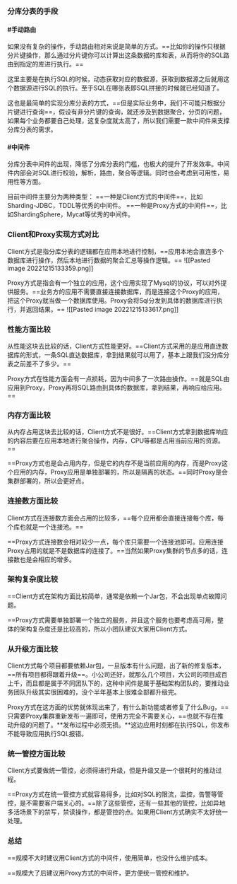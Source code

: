 ### 分库分表的手段

#### #手动路由
如果没有复杂的操作，手动路由相对来说是简单的方式。==比如你的操作只根据分片键操作，那么通过分片键你可以计算出这条数据的库和表，从而将你的SQL路由到指定的库进行执行。==

这里主要是在执行SQL的时候，动态获取对应的数据源，获取到数据源之后就用这个数据源进行SQL的执行。至于SQL在哪张表即SQL拼接的时候就已经知道了。

这也是最简单的实现分库分表的方式，==但是实际业务中，我们不可能只根据分片键进行查询==，假设有非分片键的查询，就还涉及到数据聚合，分页的问题，如果每个业务都要自己处理，这复杂度就太高了，所以我们需要一款中间件来支撑分库分表的需求。

#### #中间件
分库分表中间件的出现，降低了分库分表的门槛，也极大的提升了开发效率。中间件内部会对SQL进行校验，解析，路由，聚合等逻辑。同时也会考虑到可用性，易用性等方面。

目前中间件主要分为两种类型：
==一种是Client方式的中间件==，比如Sharding-JDBC，TDDL等优秀的中间件。
==一种是Proxy方式的中间件==，比如ShardingSphere，Mycat等优秀的中间件。

### Client和Proxy实现方式对比

Client方式是指分库分表的逻辑都在应用本地进行控制，==应用本地会直连多个数据库进行操作，然后本地进行数据的聚合汇总等操作逻辑。==
![[Pasted image 20221215133359.png]]

Proxy方式是指会有一个独立的应用，这个应用实现了Mysql的协议，可以对外提供服务。==业务方的应用不需要直接连接数据库，而是连接这个Proxy的应用，把这个Proxy就当做一个数据库使用。Proxy会将Sql分发到具体的数据库进行执行，并返回结果。==
![[Pasted image 20221215133617.png]]
### 性能方面比较

从性能这块去比较的话，Client方式性能更好。==Client方式采用的是应用直连数据库的形式，一条SQL直达数据库，拿到结果就可以用了，基本上跟我们没分库分表之前差不了多少。==

Proxy方式在性能方面会有一点损耗，因为中间多了一次路由操作。==就是SQL由应用到Proxy，Proxy再将SQL路由到具体的数据库，拿到结果，再响应给应用。==

### 内存方面比较

从内存占用这块去比较的话，Client方式不是很好。==Client方式拿到数据库响应的内容后要在应用本地进行聚合操作，内存，CPU等都是占用当前应用的资源。==

==Proxy方式也是会占用内存，但是它的内存不是当前应用的内存，而是Proxy这个应用的内存，Proxy应用是单独部署的，所以是隔离的状态。==同时Proxy是会集群部署的，所以会更好点。

### 连接数方面比较

Client方式在连接数方面会占用的比较多，==每个应用都会直接连接每个库，每个库也就是一个连接池。==

==Proxy方式连接数会相对较少一点，每个库只需要一个连接池即可。应用连接Proxy占用的就是不是数据库的连接了。==当然如果Proxy集群的节点多的话，连接数也是会相应的增多。

### 架构复杂度比较

==Client方式在架构方面比较简单，通常是依赖一个Jar包，不会出现单点故障问题。

==Proxy方式需要单独部署一个独立的服务，并且这个服务也要考虑高可用，整体的架构复杂度还是比较高的，所以小团队建议大家用Client方式。

### 从升级方面比较

Client方式每个项目都要依赖Jar包，一旦版本有什么问题，出了新的修复版本，==所有项目都得跟着升级==。小公司还好，就那么几个项目，大公司的项目成百上千，而且都是属于不同团队下的，这种中间件是属于基础架构团队的，要推动业务团队升级其实很困难的，没个半年基本上很难全部都升级完。

Proxy方式在这方面的优势就体现出来了，有什么新功能或者修复了什么Bug，==只需要Proxy集群重新发布一遍即可，使用方完全不需要关心，==也就不存在推动升级的问题了。**发布过程中必须无损。**这边应用时刻都在执行SQL，你发布不能导致应用执行SQL报错。

### 统一管控方面比较

Client方式要做统一管控，必须得进行升级，但是升级又是一个很耗时的推动过程。

==Proxy方式在统一管控方式就容易得多，比如对SQL的限流，监控，告警等管控，是不需要客户端关心的。==除了这些管控，还有一些其他的管控，比如异地多活场景下的禁写，禁读操作，都是管控的点。如果用Client方式确实不太好统一处理。

### 总结

==规模不大时建议用Client方式的中间件，使用简单，也没什么维护成本。

==规模大了后建议用Proxy方式的中间件，更方便统一管控和维护。